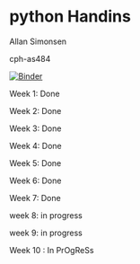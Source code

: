 # python Handins
Allan Simonsen

cph-as484

[![Binder](https://mybinder.org/badge_logo.svg)](https://mybinder.org/v2/gh/AllanSimonsen789/python_handins/master)

Week 1: Done

Week 2: Done

Week 3: Done

Week 4: Done

Week 5: Done

Week 6: Done

Week 7: Done

week 8: in progress

week 9: in progress

Week 10 : In PrOgReSs